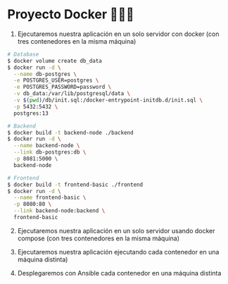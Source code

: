 # Proyecto Docker 🐳🐳🐳

1. Ejecutaremos nuestra aplicación en un solo servidor con docker (con tres contenedores en la misma máquina)
```zsh
# Database
$ docker volume create db_data
$ docker run -d \
  --name db-postgres \
  -e POSTGRES_USER=postgres \
  -e POSTGRES_PASSWORD=password \
  -v db_data:/var/lib/postgresql/data \
  -v $(pwd)/db/init.sql:/docker-entrypoint-initdb.d/init.sql \
  -p 5432:5432 \
  postgres:13

# Backend
$ docker build -t backend-node ./backend
$ docker run -d \
  --name backend-node \
  --link db-postgres:db \
  -p 8081:5000 \
  backend-node

# Frontend
$ docker build -t frontend-basic ./frontend
$ docker run -d \
  --name frontend-basic \
  -p 8080:80 \
  --link backend-node:backend \
  frontend-basic
```

2. Ejecutaremos nuestra aplicación en un solo servidor usando docker compose (con tres contenedores en la misma máquina)

3. Ejecutaremos nuestra aplicación ejecutando cada contenedor en una máquina distinta)

4. Desplegaremos con Ansible cada contenedor en una máquina distinta
